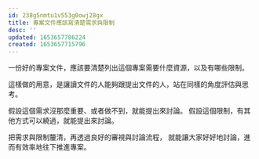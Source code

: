```yaml
---
id: 238g5nmtu1v553g0owj28gx
title: 專案文件應該寫清楚需求與限制
desc: ''
updated: 1653657786224
created: 1653657715796
---
```


一份好的專案文件，應該要清楚列出這個專案需要什麼資源，以及有哪些限制。

這樣做的用意，是讓讀文件的人能夠跟提出文件的人，站在同樣的角度評估與思考。

假設這個需求沒那麼重要、或者做不到，就能提出來討論。
假設這個限制，有其他方式可以繞過，就能提出來討論。

把需求與限制釐清，再透過良好的審視與討論流程，
就能讓大家好好地討論，進而有效率地往下推進專案。